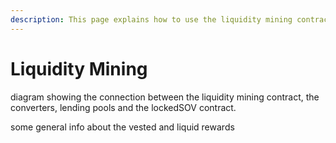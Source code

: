 ```yaml
---
description: This page explains how to use the liquidity mining contract.
---
```


# Liquidity Mining

diagram showing the connection between the liquidity mining contract, the converters, lending pools and the lockedSOV contract.

some general info about the vested and liquid rewards
